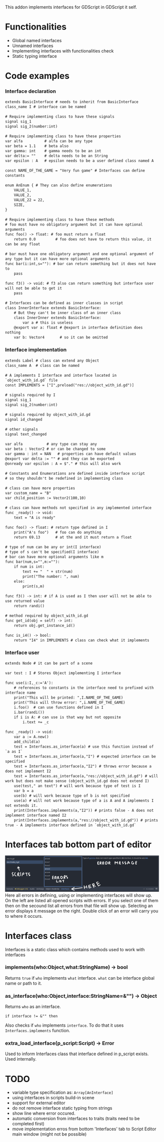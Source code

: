 This addon implements interfaces for GDScript in GDScript it self.
# Functionalities
 - Global named interfaces
 - Unnamed interfaces
 - Implementing interfaces with functionalities check
 - Static typing interface
# Code examples
### Interface declaration
```gdscript
extends BasicInterface # needs to inherit from BasicInterface
class_name I # interface can be named

# Require implementing class to have these signals
signal sig_1
signal sig_2(number:int)

# Require implementing class to have these properties
var alfa          # alfa can be any type
var beta = 1.1    # beta also
var gamma: int    # gamma needs to be an int
var delta:= ""    # delta needs to be an String
var epsilon : A   # epsilon needs to be a user defined class named A

const NAME_OF_THE_GAME = "Very fun game" # Interfaces can define constants

enum AnEnum { # They can also define enumerations
	VALUE_1,
	VALUE_2,
	VALUE_22 = 22,
	SIZE,
}

# Require implementing class to have these methods
# foo must have no obligatory argument but it can have optional arguments
func foo() -> float: # foo must return a float
	return 0.0         # foo does not have to return this value, it can be any float

# bar must have one obligatory argument and one optional argument of any type but it can have more optional arguments
func bar(i:int,s=""): # bar can return something but it does not have to
	pass

func f3() -> void: # f3 also can return something but interface user will not be able to get it
	pass

# Interfaces can be defined as inner classes in script
class InnerInterface extends BasicInterface:
	# But they can't be inner class of an inner class
	class InnerInner extends BasicInterface:
		var a # this is useless
	@export var a: float # @export in interface definition does nothing
	var b: Vector4       # so it can be omitted
```
### Interface implementation
```gdscript
extends Label # class can extend any Object
class_name A  # class can be named

# A implements I interface and interface located in `object_with_id.gd` file
const IMPLEMENTS = ["I",preload("res://object_with_id.gd")]

# signals required by I
signal sig_1
signal sig_2(number:int)

# signals required by object_with_id.gd
signal id_changed

# other signals
signal text_changed

var alfa           # any type can stay any
var beta : Vector2 # or can be changed to some
var gamma : int = NAN   # properties can have default values
@export var delta := "" # and they can be exported
@onready var epsilon : A = $"." # this will also work

# Constants and Enumerations are defined inside interface script
# so they shouldn't be redefined in implementing class

# class can have more properties
var custom_name = "B"
var child_position := Vector2(100,10)

# class can have methods not specified in any implemented interface
func _ready() -> void:
	text = "A is ready"

func foo() -> float: # return type defined in I
	print("A's foo")   # foo can do anything
	return 69.13       # at the and it must return a float

# type of num can be any or int(I interface)
# type of s can't be specified(I interface)
# bar can have more optional arguments like m
func bar(num,s="",m:=""):
	if num is int:
		text += "  " + str(num) 
		print("The number: ", num)
	else:
		print(s,m)

func f3() -> int: # if A is used as I then user will not be able to use returned value
	return randi()

# method required by object_with_id.gd
func get_id(obj = self) -> int:
	return obj.get_instance_id()

func is_i4() -> bool:
	return "I4" in IMPLEMENTS # class can check what it implements
```
### Interface user
```gdscript
extends Node # it can be part of a scene

var test : I # Stores Object implementing I interface

func use(i:I,_c:='A'):
	# references to constants in the interface need to prefixed with interface name
	print("This will be printed: ",I.NAME_OF_THE_GAME)
	print("This will throw error: ",i.NAME_OF_THE_GAME)
	i.foo()  # can use functions defined in I
	i.bar(randi())
	if i is A: # can use is that way but not opposite
		i.text += _c

func _ready() -> void:
	var a := A.new()
	add_child(a)
	test = Interfaces.as_interface(a) # use this function instead of `a as I`
	test = Interfaces.as_interface(a,"I") # expected interface can be specified
	test = Interfaces.as_interface(a,"I2") # throws error because a does not implement I2
	test = Interfaces.as_interface(a,"res://object_with_id.gd") # will work but does not make sense (object_with_id.gd does not extend I)
	use(test," an text") # will work because type of test is I
	var b = a
	use(b) # will work because type of b is not specified
	use(a) # will not work because type of a is A and A implements I not extends it.
	print(Interfaces.implements(a,"I2")) # prints false - A does not implement interface named I2
	print(Interfaces.implements(a,"res://object_with_id.gd")) # prints true - A implements interface defined in `object_with_id.gd`
```
# Interfaces tab bottom part of editor
![plot](./bottom_tab.png)
Here all errors in defining, using or implementing interfaces will show up.
On the left are listed all opened scripts with errors.
If you select one of them then on the secound list all errors from that file will show up.
Selecting an error displays it message on the right.
Double click of an error will carry you to where it occurs.
# Interfaces class
Interfaces is a static class which contains methods used to work with interfaces
### implements(who:Object,what:StringName) -> bool
Returns `true` if `who` implements `what` interface.
`what` can be interface global name or path to it.
### as_interface(who:Object,interface:StringName=&"") -> Object
Returns `who` as an interface.
```
if interface != &"" then
```
Also checks if `who` implements `interface`.
To do that it uses `Interfaces.implements` function.
### extra_load_interface(p_script:Script) -> Error
Used to inform Interfaces class that interface defined in p_script exists.
Used internally.
# TODO
 - variable type specification as: `Array[AnInterface]`
 - using interfaces in scripts build-in scene
 - support for external editor
 - do not remove interface static typing from strings
 - show line where error occured.
 - automatic conversion from interfaces to traits (traits need to be completed first)
 - move implementation erros from bottom 'Interfaces' tab to Script Editor main window (might not be possible)
